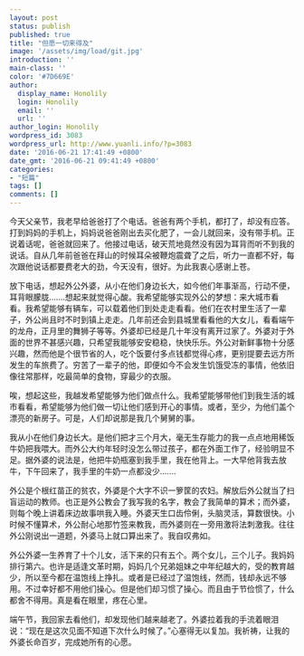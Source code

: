```yaml
---
layout: post
status: publish
published: true
title: "但愿一切来得及"
image: '/assets/img/load/git.jpg'
introduction: ''
main-class: ''
color: '#7D669E'
author:
  display_name: Honolily
  login: Honolily
  email: ''
  url: ''
author_login: Honolily
wordpress_id: 3083
wordpress_url: http://www.yuanli.info/?p=3083
date: '2016-06-21 17:41:49 +0800'
date_gmt: '2016-06-21 09:41:49 +0800'
categories:
- "短篇"
tags: []
comments: []
---
```

<p>今天父亲节，我老早给爸爸打了个电话。爸爸有两个手机，都打了，却没有应答。打到妈妈的手机上，妈妈说爸爸刚出去买化肥了，一会儿就回来，没有带手机。正说着话呢，爸爸就回来了。他接过电话，破天荒地竟然没有因为耳背而听不到我的说话。自从几年前爸爸在拜山的时候耳朵被鞭炮震聋了之后，听力一直都不好，每次跟他说话都要费老大的劲，今天没有，很好。为此我衷心感谢上苍。</p>
<p>放下电话，想起外公外婆，从小在他们身边长大，如今他们年事渐高，行动不便，耳背眼朦胧.......想起来就觉得心酸。我希望能够实现外公的梦想：来大城市看看。我希望能够有辆车，可以载着他们到处走走看看。他们在农村里生活了一辈子，外公尚且时不时到镇上走走。几年前还会到县城里看看他的大女儿，看看端午的龙舟，正月里的舞狮子等等。外婆却已经是几十年没有离开过家了。外婆对于外面的世界不甚感兴趣，只希望我能够安安稳稳，快快乐乐。外公对新鲜事物十分感兴趣，然而他是个很节省的人，吃个饭要付多点钱都觉得心疼，更别提要去远方所发生的车旅费了。穷苦了一辈子的他，即便如今不会发生饥饿受冻的事情，他依旧像往常那样，吃最简单的食物，穿最少的衣服。</p>
<p>唉，想起这些，我越发希望能够为他们做点什么。我希望能够带他们到我生活的城市看看，希望能够为他们做一切让他们感到开心的事情。或者，至少，为他们盖个漂亮的新房子。可是，人们却说那是我几个舅舅的事。</p>
<p>我从小在他们身边长大。是他们把才三个月大，毫无生存能力的我一点点地用稀饭牛奶把我喂大。而外公大约年轻时没怎么带过孩子，都在外面工作了，经验明显不足。据外婆的说法是，他把牛奶瓶塞到我手里，我在他背上。一大早他背我去放牛，下午回来了，我手里的牛奶一点都没少.......</p>
<p>外公是个根红苗正的贫农，外婆是个大字不识一箩筐的农妇。解放后外公就当了扫盲运动的教师。也正是外公教会了我写我的名字，教会了我简单的算术；而外婆，则每个晚上讲着床边故事哄我入睡。外婆天生口齿伶俐，头脑灵活，算数很快。小时候不懂算术，外公耐心地那竹签来教我，而外婆则在一旁用激将法刺激我。往往外公刚说出一道题，外婆马上就口算出来了。我自叹弗如。</p>
<p>外公外婆一生养育了十个儿女，活下来的只有五个。两个女儿，三个儿子。我妈妈排行第六。也许是适逢文革时期，妈妈几个兄弟姐妹之中年纪越大的，受的教育越少，所以至今都在温饱线上挣扎。或者是已经过了温饱线，然而，钱却永远不够用。不过幸好都不用他们操心。但是他们却习惯了操心。而且由于节俭惯了，什么都舍不得用。真是看在眼里，疼在心里。</p>
<p>端午节，我回家去看他们，却发现他们越来越老了。外婆拉着我的手流着眼泪说：&ldquo;现在是这次见面不知道下次什么时候了。&rdquo;心塞得无以复加。我祈祷，让我的外婆长命百岁，完成她所有的心愿。</p>
<p>&nbsp;</p>
<p>&nbsp;</p>
